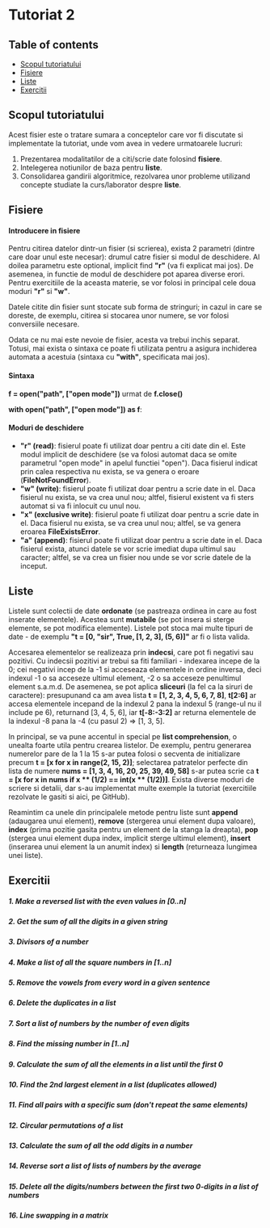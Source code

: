 # Tutoriat 2

## Table of contents

- [Scopul tutoriatului](#scopul-tutoriatului)
- [Fisiere](#fisiere)
- [Liste](#liste)
- [Exercitii](#exercitii)

## Scopul tutoriatului
Acest fisier este o tratare sumara a conceptelor care vor fi discutate si implementate la tutoriat, unde vom avea in vedere urmatoarele lucruri:

1. Prezentarea modalitatilor de a citi/scrie date folosind <b>fisiere</b>.
2. Intelegerea notiunilor de baza pentru <b>liste</b>.
3. Consolidarea gandirii algoritmice, rezolvarea unor probleme utilizand concepte studiate la curs/laborator despre <b>liste</b>.

## Fisiere

#### Introducere in fisiere

Pentru citirea datelor dintr-un fisier (si scrierea), exista 2 parametri (dintre care doar unul este necesar): drumul catre fisier si modul de deschidere. Al doilea parametru este optional, implicit find <b>"r"</b> (va fi explicat mai jos). De asemenea, in functie de modul de deschidere pot aparea diverse erori. Pentru exercitiile de la aceasta materie, se vor folosi in principal cele doua moduri <b>"r"</b> si <b>"w"</b>.

Datele citite din fisier sunt stocate sub forma de stringuri; in cazul in care se doreste, de exemplu, citirea si stocarea unor numere, se vor folosi conversiile necesare.

Odata ce nu mai este nevoie de fisier, acesta va trebui inchis separat. Totusi, mai exista o sintaxa ce poate fi utilizata pentru a asigura inchiderea automata a acestuia (sintaxa cu <b>"with"</b>, specificata mai jos).

#### Sintaxa

<b>f = open("path", ["open mode"])</b> urmat de  <b>f.close()</b>

<b> with open("path", ["open mode"]) as f</b>: 

#### Moduri de deschidere
- <b>"r" (read)</b>: fisierul poate fi utilizat doar pentru a citi date din el. Este modul implicit de deschidere (se va folosi automat daca se omite parametrul "open mode" in apelul functiei "open"). Daca fisierul indicat prin calea respectiva nu exista, se va genera o eroare (<b>FileNotFoundError</b>).
- <b>"w" (write)</b>: fisierul poate fi utilizat doar pentru a scrie date in el. Daca fisierul nu exista, se va crea unul nou; altfel, fisierul existent va fi sters automat si va fi inlocuit cu unul nou.
- <b>"x" (exclusive write)</b>: fisierul poate fi utilizat doar pentru a scrie date in el. Daca fisierul nu exista, se va crea unul nou; altfel, se va genera eroarea <b>FileExistsError</b>.
- <b>"a" (append)</b>: fisierul poate fi utilizat doar pentru a scrie date in el. Daca fisierul exista, atunci datele se vor scrie imediat dupa ultimul sau caracter; altfel, se va crea un fisier nou unde se vor scrie datele de la inceput.

## Liste
Listele sunt colectii de date <b>ordonate</b> (se pastreaza ordinea in care au fost inserate elementele). Acestea sunt <b>mutabile</b> (se pot insera si sterge elemente, se pot modifica elemente). Listele pot stoca mai multe tipuri de date - de exemplu <b>"t = [0, "sir", True, [1, 2, 3], (5, 6)]"</b> ar fi o lista valida.

Accesarea elementelor se realizeaza prin <b>indecsi</b>, care pot fi negativi sau pozitivi. Cu indecsii pozitivi ar trebui sa fiti familiari - indexarea incepe de la 0; cei negativi incep de la -1 si acceseaza elementele in ordine inversa, deci indexul -1 o sa acceseze ultimul element, -2 o sa acceseze penultimul element s.a.m.d. De asemenea, se pot aplica <b>sliceuri</b> (la fel ca la siruri de caractere): presupunand ca am avea lista <b>t = [1, 2, 3, 4, 5, 6, 7, 8]</b>, <b>t[2:6]</b> ar accesa elementele incepand de la indexul 2 pana la indexul 5 (range-ul nu il include pe 6), returnand [3, 4, 5, 6], iar <b>t[-8:-3:2]</b> ar returna elementele de la indexul -8 pana la -4 (cu pasul 2) => [1, 3, 5].

In principal, se va pune accentul in special pe <b>list comprehension</b>, o unealta foarte utila pentru crearea listelor. De exemplu, pentru generarea numerelor pare de la 1 la 15 s-ar putea folosi o secventa de initializare precum <b>t = [x for x in range(2, 15, 2)]</b>; selectarea patratelor perfecte din lista de numere <b>nums = [1, 3, 4, 16, 20, 25, 39, 49, 58]</b> s-ar putea scrie ca <b>t = [x for x in nums if x ** (1/2) == int(x ** (1/2))]</b>. Exista diverse moduri de scriere si detalii, dar s-au implementat multe exemple la tutoriat (exercitiile rezolvate le gasiti si aici, pe GitHub).

Reamintim ca unele din principalele metode pentru liste sunt <b>append</b> (adaugarea unui element), <b>remove</b> (stergerea unui element dupa valoare), <b>index</b> (prima pozitie gasita pentru un element de la stanga la dreapta), <b>pop</b> (stergea unui element dupa index, implicit sterge ultimul element), <b>insert</b> (inserarea unui element la un anumit index) si <b>length</b> (returneaza lungimea unei liste).

## Exercitii

##### 1. Make a reversed list with the even values in [0..n]
##### 2. Get the sum of all the digits in a given string
##### 3. Divisors of a number
##### 4. Make a list of all the square numbers in [1..n]
##### 5. Remove the vowels from every word in a given sentence
##### 6. Delete the duplicates in a list
##### 7. Sort a list of numbers by the number of even digits
##### 8. Find the missing number in [1..n]
##### 9. Calculate the sum of all the elements in a list until the first 0
##### 10. Find the 2nd largest element in a list (duplicates allowed)
##### 11. Find all pairs with a specific sum (don't repeat the same elements)
##### 12. Circular permutations of a list
##### 13. Calculate the sum of all the odd digits in a number
##### 14. Reverse sort a list of lists of numbers by the average
##### 15. Delete all the digits/numbers between the first two 0-digits in a list of numbers
##### 16. Line swapping in a matrix
